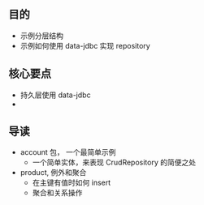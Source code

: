 ## 目的
- 示例分层结构
- 示例如何使用 data-jdbc 实现 repository 


## 核心要点
- 持久层使用 data-jdbc 
- 


## 导读
- account 包， 一个最简单示例
  - 一个简单实体，来表现 CrudRepository 的简便之处
- product, 例外和聚合
  - 在主键有值时如何 insert 
  - 聚合和关系操作